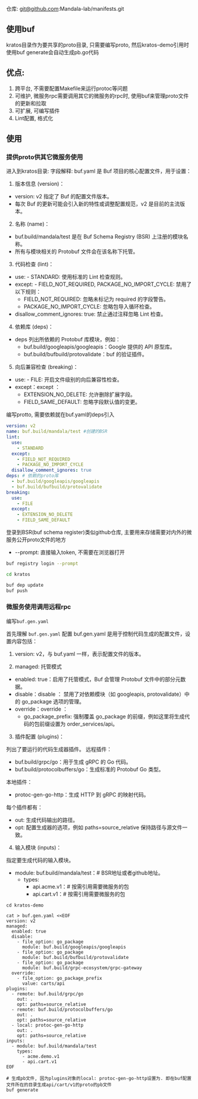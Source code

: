 仓库: git@github.com:Mandala-lab/manifests.git
## 使用buf
kratos目录作为要共享的proto目录, 只需要编写proto, 然后kratos-demo引用时使用buf generate会自动生成pb.go代码

## 优点:
1. 跨平台, 不需要配置Makefile来运行protoc等问题
2. 可维护, 微服务rpc需要调用其它的微服务的rpc时, 使用buf来管理proto文件的更新和拉取
3. 可扩展, 可编写插件
4. Lint配置, 格式化

## 使用

### 提供proto供其它微服务使用

进入到kratos目录:
字段解释:
buf.yaml 是 Buf 项目的核心配置文件，用于设置：

1. 版本信息 (version)：

- version: v2 指定了 Buf 的配置文件版本。
- 每次 Buf 的更新可能会引入新的特性或调整配置规范，v2 是目前的主流版本。

2. 名称 (name)：

- buf.build/mandala/test 是在 Buf Schema Registry (BSR) 上注册的模块名称。
- 所有与模块相关的 Protobuf 文件会在该名称下托管。

3. 代码检查 (lint)：

- use: - STANDARD: 使用标准的 Lint 检查规则。
- except: - FIELD_NOT_REQUIRED, PACKAGE_NO_IMPORT_CYCLE: 禁用了以下规则：
  - FIELD_NOT_REQUIRED: 忽略未标记为 required 的字段警告。
  - PACKAGE_NO_IMPORT_CYCLE: 忽略包导入循环检查。
- disallow_comment_ignores: true: 禁止通过注释忽略 Lint 检查。

4. 依赖库 (deps)：

- deps 列出所依赖的 Protobuf 库模块，例如：
  - buf.build/googleapis/googleapis：Google 提供的 API 原型库。
  - buf.build/bufbuild/protovalidate：buf 的验证插件。

5. 向后兼容检查 (breaking)：

- use: - FILE: 开启文件级别的向后兼容性检查。
- except：except ：
  - EXTENSION_NO_DELETE: 允许删除扩展字段。
  - FIELD_SAME_DEFAULT: 忽略字段默认值的变更。


编写protto, 需要依赖就在buf.yaml的deps引入
```yaml
version: v2
name: buf.build/mandala/test #创建的BSR
lint:
  use:
    - STANDARD
  except:
    - FIELD_NOT_REQUIRED
    - PACKAGE_NO_IMPORT_CYCLE
  disallow_comment_ignores: true
deps: # 依赖的proto库
  - buf.build/googleapis/googleapis
  - buf.build/bufbuild/protovalidate
breaking:
  use:
    - FILE
  except:
    - EXTENSION_NO_DELETE
    - FIELD_SAME_DEFAULT

```

登录到BSR(buf schema register)类似github仓库, 主要用来存储需要对内外的微服务公开proto文件的地方
- --prompt: 直接输入token, 不需要在浏览器打开
```bash
buf registry login --prompt
```

```bash
cd kratos

buf dep update
buf push
```

### 微服务使用调用远程rpc

编写`buf.gen.yaml`

首先理解 `buf.gen.yaml` 配置
buf.gen.yaml 是用于控制代码生成的配置文件，设置内容包括：
1. version: v2，与 buf.yaml 一样，表示配置文件的版本。

2. managed: 托管模式
- enabled: true：启用了托管模式，Buf 会管理 Protobuf 文件中的部分元数据。
- disable：disable ： 禁用了对依赖模块（如 googleapis, protovalidate）中的 go_package 选项的管理。
- override：override ： 
  - go_package_prefix: 强制覆盖 go_package 的前缀，例如这里将生成代码的包前缀设置为 order_services/api。

3. 插件配置 (plugins)：

列出了要运行的代码生成器插件。
远程插件：
- buf.build/grpc/go：用于生成 gRPC 的 Go 代码。
- buf.build/protocolbuffers/go：生成标准的 Protobuf Go 类型。

本地插件：
- protoc-gen-go-http：生成 HTTP 到 gRPC 的映射代码。

每个插件都有：
- out: 生成代码输出的路径。
- opt: 配置生成器的选项，例如 paths=source_relative 保持路径与源文件一致。

4. 输入模块 (inputs)：

指定要生成代码的输入模块。
- module: buf.build/mandala/test：# BSR地址或者github地址。
  - types: 
    - api.acme.v1：# 按需引用需要微服务的包
    - api.cart.v1：# 按需引用需要微服务的包

```shell
cd kratos-demo

cat > buf.gen.yaml <<EOF
version: v2
managed:
  enabled: true
  disable:
    - file_option: go_package
      module: buf.build/googleapis/googleapis
    - file_option: go_package
      module: buf.build/bufbuild/protovalidate
    - file_option: go_package
      module: buf.build/grpc-ecosystem/grpc-gateway
  override:
    - file_option: go_package_prefix
      value: carts/api
plugins:
  - remote: buf.build/grpc/go
    out: .
    opt: paths=source_relative
  - remote: buf.build/protocolbuffers/go
    out: .
    opt: paths=source_relative
  - local: protoc-gen-go-http
    out: .
    opt: paths=source_relative
inputs:
  - module: buf.build/mandala/test
    types:
      - acme.demo.v1
      - api.cart.v1
EOF

# 生成pb文件, 因为plugins对象的local: protoc-gen-go-http设置为. 即在buf配置文件所在的目录生成api/cart/v1的proto的pb文件
buf generate
```
